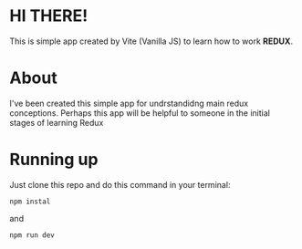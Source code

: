 # HI THERE!

This is simple app created by Vite (Vanilla JS) to learn how to work **REDUX**. 


# About

I've been created this simple app for undrstandidng main redux conceptions. Perhaps this app will be helpful to someone in the initial stages of learning Redux

# Running up

Just clone this repo and do this command in your terminal:

    npm instal
and 

    npm run dev
